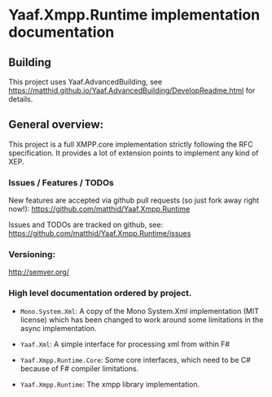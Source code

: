 ﻿# Yaaf.Xmpp.Runtime implementation documentation 

## Building

This project uses Yaaf.AdvancedBuilding, see https://matthid.github.io/Yaaf.AdvancedBuilding/DevelopReadme.html for details.

## General overview:

This project is a full XMPP.core implementation strictly following the RFC specification.
It provides a lot of extension points to implement any kind of XEP.

### Issues / Features / TODOs

New features are accepted via github pull requests (so just fork away right now!):  https://github.com/matthid/Yaaf.Xmpp.Runtime

Issues and TODOs are tracked on github, see: https://github.com/matthid/Yaaf.Xmpp.Runtime/issues

### Versioning: 

http://semver.org/

### High level documentation ordered by project.

- `Mono.System.Xml`: A copy of the Mono System.Xml implementation (MIT license) which has been changed to work around some limitations in the async implementation.

- `Yaaf.Xml`: A simple interface for processing xml from within F#

- `Yaaf.Xmpp.Runtime.Core`: Some core interfaces, which need to be C# because of F# compiler limitations.

- `Yaaf.Xmpp.Runtime`: The xmpp library implementation.
